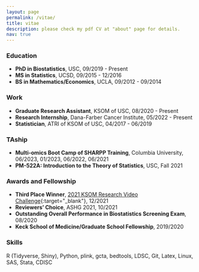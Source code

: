 ```yaml
---
layout: page
permalink: /vitae/
title: vitae
description: please check my pdf CV at "about" page for details.
nav: true
---
```



### **Education**

- **PhD in Biostatistics**, USC, 09/2019 - Present
- **MS in Statistics**, UCSD, 09/2015 - 12/2016
- **BS in Mathematics/Economics**, UCLA, 09/2012 - 09/2014

### **Work**
- **Graduate Research Assistant**, KSOM of USC, 08/2020 - Present
- **Research Internship**, Dana-Farber Cancer Institute, 05/2022 - Present
- **Statistician**, ATRI of KSOM of USC, 04/2017 - 06/2019

### **TAship**
- **Multi-omics Boot Camp of SHARPP Training**, Columbia University, 06/2023, 01/2023, 06/2022, 06/2021
- **PM-522A: Introduction to the Theory of Statistics**, USC, Fall 2021

### **Awards and Fellowship**
- **Third Place Winner**, [2021 KSOM Research Video Challenge](https://youtu.be/Nc5SVhz7-aQ){:target="_blank"}, 12/2021
- **Reviewers’ Choice**, ASHG 2021, 10/2021
- **Outstanding Overall Performance in Biostatistics Screening Exam**, 08/2020
- **Keck School of Medicine/Graduate School Fellowship**, 2019/2020

### **Skills**
  R (Tidyverse, Shiny), Python, plink, gcta, bedtools, LDSC, Git, Latex, Linux, SAS, Stata, CDISC
